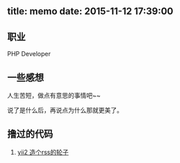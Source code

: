 title: memo
date: 2015-11-12 17:39:00
---

## 职业
PHP Developer

## 一些感想

人生苦短，做点有意思的事情吧~~

说了是什么后，再说点为什么那就更美了。


## 撸过的代码
1. [yii2 造个rss的轮子 ][yii2-rss]

[yii2-rss]: https://github.com/noname007/learn-yii2
